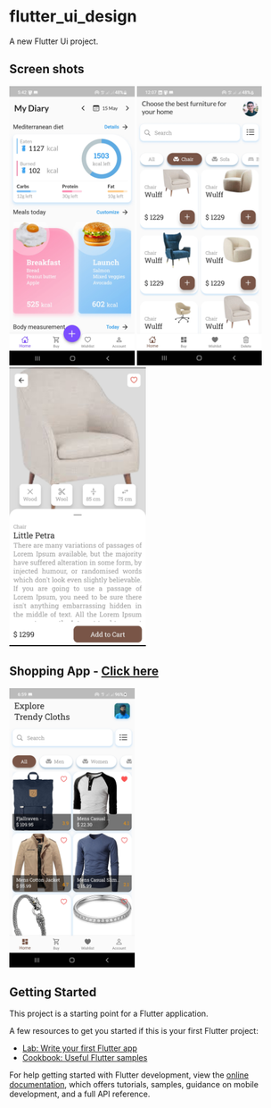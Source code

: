 # flutter_ui_design

A new Flutter Ui project.


## Screen shots 
<p float="left">
<img src="assets/screenshots/diary_home.jpg" height="500em" />
<img src="assets/screenshots/furniture_home.jpg" height="500em" />
<img src="assets/screenshots/furniture_details.jpg" height="500em" />
</p>

## Shopping App - [ Click here](https://github.com/MonirNoyon/cloath_app)
<p float="left">
<img src="assets/screenshots/cloath_home_page.jpg" height="500em" />
</p>


## Getting Started


This project is a starting point for a Flutter application.

A few resources to get you started if this is your first Flutter project:

- [Lab: Write your first Flutter app](https://docs.flutter.dev/get-started/codelab)
- [Cookbook: Useful Flutter samples](https://docs.flutter.dev/cookbook)

For help getting started with Flutter development, view the
[online documentation](https://docs.flutter.dev/), which offers tutorials,
samples, guidance on mobile development, and a full API reference.
